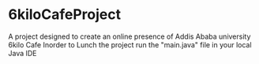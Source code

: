 # 6kiloCafeProject
A project designed to create an online presence of Addis Ababa university 6kilo Cafe
Inorder to Lunch the project run the "main.java" file in your local Java IDE
